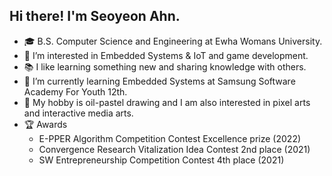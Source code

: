 

## Hi there! I'm Seoyeon Ahn.  

- 🎓 B.S. Computer Science and Engineering at Ewha Womans University.
- 💛 I’m interested in Embedded Systems & IoT and game development. 
- 📚 I like learning something new and sharing knowledge with others.
- 🌱 I’m currently learning Embedded Systems at Samsung Software Academy For Youth 12th. 
- 🎨 My hobby is oil-pastel drawing and I am also interested in pixel arts and interactive media arts. 
- 🏆 Awards
  - E-PPER Algorithm Competition Contest Excellence prize (2022)
  - Convergence Research Vitalization Idea Contest 2nd place (2021)
  - SW Entrepreneurship Competition Contest 4th place (2021) 
